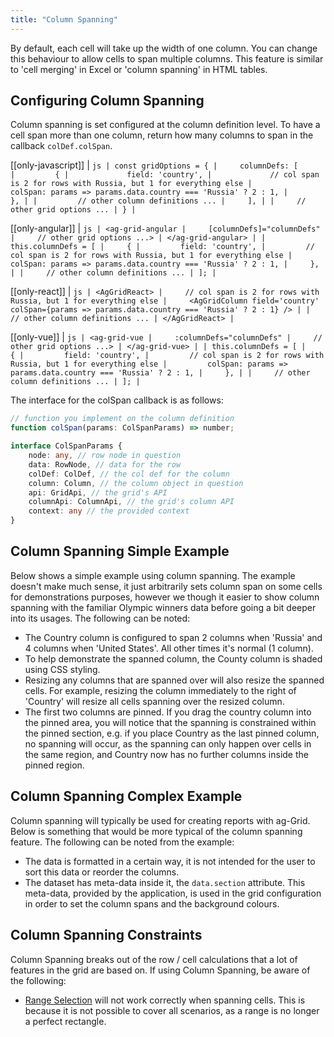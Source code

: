 ```yaml
---
title: "Column Spanning"
---
```


By default, each cell will take up the width of one column. You can change this behaviour to allow cells to span multiple columns. This feature is similar to 'cell merging' in Excel or 'column spanning' in HTML tables.

## Configuring Column Spanning

Column spanning is set configured at the column definition level. To have a cell span more than one column, return how many columns to span in the callback `colDef.colSpan`.

[[only-javascript]]
| ```js
| const gridOptions = {
|     columnDefs: [         
|         {
|             field: 'country',
|             // col span is 2 for rows with Russia, but 1 for everything else
|             colSpan: params => params.data.country === 'Russia' ? 2 : 1,
|         },
|
|         // other column definitions ...
|     ],
|
|     // other grid options ...
| }
| ```

[[only-angular]]
| ```js
| <ag-grid-angular
|     [columnDefs]="columnDefs"
|     // other grid options ...>
| </ag-grid-angular>
|
| this.columnDefs = [
|     {
|         field: 'country',
|         // col span is 2 for rows with Russia, but 1 for everything else
|         colSpan: params => params.data.country === 'Russia' ? 2 : 1,
|     },
|
|     // other column definitions ...
| ];
| ```

[[only-react]]
| ```js
| <AgGridReact>
|     // col span is 2 for rows with Russia, but 1 for everything else
|     <AgGridColumn field='country' colSpan={params => params.data.country === 'Russia' ? 2 : 1} />
|
|     // other column definitions ...
| </AgGridReact>
| ```

[[only-vue]]
| ```js
| <ag-grid-vue
|     :columnDefs="columnDefs"
|     // other grid options ...>
| </ag-grid-vue>
|
| this.columnDefs = [
|     {
|         field: 'country',
|         // col span is 2 for rows with Russia, but 1 for everything else
|         colSpan: params => params.data.country === 'Russia' ? 2 : 1,
|     },
|
|     // other column definitions ...
| ];
| ```


The interface for the colSpan callback is as follows:

```ts
// function you implement on the column definition
function colSpan(params: ColSpanParams) => number;

interface ColSpanParams {
    node: any, // row node in question
    data: RowNode, // data for the row
    colDef: ColDef, // the col def for the column
    column: Column, // the column object in question
    api: GridApi, // the grid's API
    columnApi: ColumnApi, // the grid's column API
    context: any // the provided context
}
```

## Column Spanning Simple Example

Below shows a simple example using column spanning. The example doesn't make much sense, it just arbitrarily sets column span on some cells for demonstrations purposes, however we though it easier to show column spanning with the familiar Olympic winners data before going a bit deeper into its usages. The following can be noted:

- The Country column is configured to span 2 columns when 'Russia' and 4 columns when 'United States'. All other times it's normal (1 column).
- To help demonstrate the spanned column, the County column is shaded using CSS styling.
- Resizing any columns that are spanned over will also resize the spanned cells. For example, resizing the column immediately to the right of 'Country' will resize all cells spanning over the resized column.
- The first two columns are pinned. If you drag the country column into the pinned area, you will notice that the spanning is constrained within the pinned section, e.g. if you place Country as the last pinned column, no spanning will occur, as the spanning can only happen over cells in the same region, and Country now has no further columns inside the pinned region.

<grid-example title='Column Spanning Simple' name='column-spanning-simple' type='generated'></grid-example>

## Column Spanning Complex Example

Column spanning will typically be used for creating reports with ag-Grid. Below is something that would be more typical of the column spanning feature. The following can be noted from the example:

- The data is formatted in a certain way, it is not intended for the user to sort this data or reorder the columns.
- The dataset has meta-data inside it, the `data.section` attribute. This meta-data, provided by the application, is used in the grid configuration in order to set the column spans and the background colours.

<grid-example title='Column Spanning Complex' name='column-spanning-complex' type='generated' options='{ "exampleHeight": 795 }'></grid-example>

## Column Spanning Constraints

Column Spanning breaks out of the row / cell calculations that a lot of features in the grid are based on. If using Column Spanning, be aware of the following:

- [Range Selection](../range-selection/) will not work correctly when spanning cells. This is because it is not possible to cover all scenarios, as a range is no longer a perfect rectangle.
